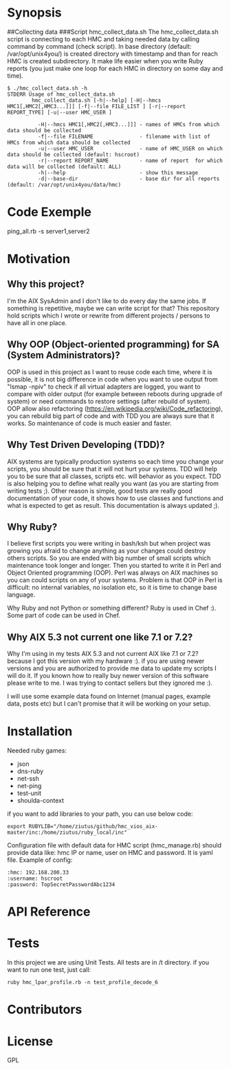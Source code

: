 # Synopsis
##Collecting data 
###Script hmc_collect_data.sh
The hmc_collect_data.sh script is connecting to each HMC and taking needed data by calling command by command (check script).
In base directory (default: /var/opt/unix4you/) is created directory with timestamp and than for reach HMC
is created subdirectory. It make life easier when you write Ruby reports (you just make one loop 
for each HMC in directory on some day and time).
```
$ ./hmc_collect_data.sh -h
STDERR Usage of hmc_collect_data.sh
        hmc_collect_data.sh [-h|--help] [-H|--hmcs HMC1[,HMC2[,HMC3...]]] [-f|--file FILE_LIST ] [-r|--report REPORT_TYPE] [-u|--user HMC_USER ]

          -H|--hmcs HMC1[,HMC2[,HMC3...]]] - names of HMCs from which data should be collected
          -f|--file FILENAME               - filename with list of HMCs from which data should be collected
          -u|--user HMC_USER               - name of HMC_USER on which data should be collected (default: hscroot)
          -r|--report REPORT_NAME          - name of report  for which data will be collected (default: ALL)
          -h|--help                        - show this message
          -d|--base-dir                    - base dir for all reports (default: /var/opt/unix4you/data/hmc)
```


# Code Exemple
ping_all.rb -s server1,server2

# Motivation
## Why this project?
I'm the AIX SysAdmin and I don't like to do every day the same jobs. If something is repetitive, maybe we can write script for that?
This repository hold scripts which I wrote or rewrite from different projects / persons to have all in one place.

## Why OOP (Object-oriented programming) for SA (System Administrators)?
OOP is used in this project as I want to reuse code each time, where it is possible, 
it is not big difference in code when you want to use
output from "lsmap -npiv" to check if all virtual adapters are logged, you want to compare with older output (for example between reboots during
upgrade of system) or need commands to restore settings (after rebuild of system).
OOP allow also refactoring (https://en.wikipedia.org/wiki/Code_refactoring), you can rebuild big part of code and 
with TDD you are always sure that it works. So maintenance of code is much easier and faster.

## Why  Test Driven Developing (TDD)?
AIX systems are typically production systems so each time you change your scripts, you should be sure that it will not hurt your systems.
TDD will help you to be sure that all classes, scripts etc. will behavior as you expect. TDD is also helping you to define what really you 
want (as you are starting from writing tests ;). Other reason is simple, good tests are really good documentation of your code, it shows how
to use classes and functions and what is expected to get as result. This documentation is always updated ;).

## Why Ruby?
I believe first scripts you were writing in bash/ksh but when project was growing you afraid to change anything as your changes could destroy 
others scripts. So you are ended with big number of small scripts which maintenance took longer and longer. Then you started to write it in Perl 
and Object Oriented programming (OOP). Perl was always on AIX machines so you can could scripts on any of your systems. Problem is that OOP in Perl 
is difficult: no internal variables, no isolation etc, so it is time to change base language. 

Why Ruby and not Python or something different? Ruby is used in Chef :). Some part of code can be used in Chef.


## Why AIX 5.3 not current one like 7.1 or 7.2?
Why I'm using in my tests AIX 5.3 and not current AIX like 7.1 or 7.2? because I got this version with my hardware :). 
if you are using newer versions and you are authorized to provide me data to update my scripts I will do it. 
If you known how to really buy newer version of this software please write to me. I was trying to contact sellers but they ignored me :).

I will use some example data found on Internet (manual pages, example data, posts etc) but I can't promise that it will be working on your setup.

# Installation
Needed ruby games:
* json
* dns-ruby
* net-ssh
* net-ping
* test-unit
* shoulda-context

if you want to add libraries to your path, you can use below code:

```
export RUBYLIB="/home/ziutus/github/hmc_vios_aix-master/inc:/home/ziutus/ruby_local/inc"
```

Configuration file with default data for HMC script (hmc_manage.rb) should provide data like: hmc IP or name, user on HMC and password. It is yaml file. 
Example of config:

```
:hmc: 192.168.200.33
:username: hscroot
:password: TopSecretPasswordAbc1234
```

# API Reference

# Tests
In this project we are using Unit Tests. All tests are in /t directory. if you want to run one test, just call:
```
ruby hmc_lpar_profile.rb -n test_profile_decode_6
```

# Contributors

# License
GPL